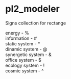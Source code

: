 # pl2_modeler
Signs collection for rectange

energy - %  
information - #  
static system - *  
dinamic system - @  
synergetic system - &  
office system - $  
ecology system - !  
cosmic system - ^  

